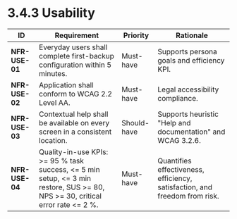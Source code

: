 # 3.4.3 Usability

| ID                                  | Requirement                                                                                                                    | Priority    | Rationale                                                                  |
|-------------------------------------|--------------------------------------------------------------------------------------------------------------------------------|-------------|----------------------------------------------------------------------------|
| <a id="nfrUse01">**NFR-USE-01**</a> | Everyday users shall complete first-backup configuration within 5 minutes.                                                     | Must-have   | Supports persona goals and efficiency KPI.                                 |
| <a id="nfrUse02">**NFR-USE-02**</a> | Application shall conform to WCAG 2.2 Level AA.                                                                                | Must-have   | Legal accessibility compliance.                                            |
| <a id="nfrUse03">**NFR-USE-03**</a> | Contextual help shall be available on every screen in a consistent location.                                                   | Should-have | Supports heuristic "Help and documentation" and WCAG 3.2.6.                |
| <a id="nfrUse04">**NFR-USE-04**</a> | Quality-in-use KPIs: >= 95 % task success, <= 5 min setup, <= 3 min restore, SUS >= 80, NPS >= 30, critical error rate <= 2 %. | Must-have   | Quantifies effectiveness, efficiency, satisfaction, and freedom from risk. |